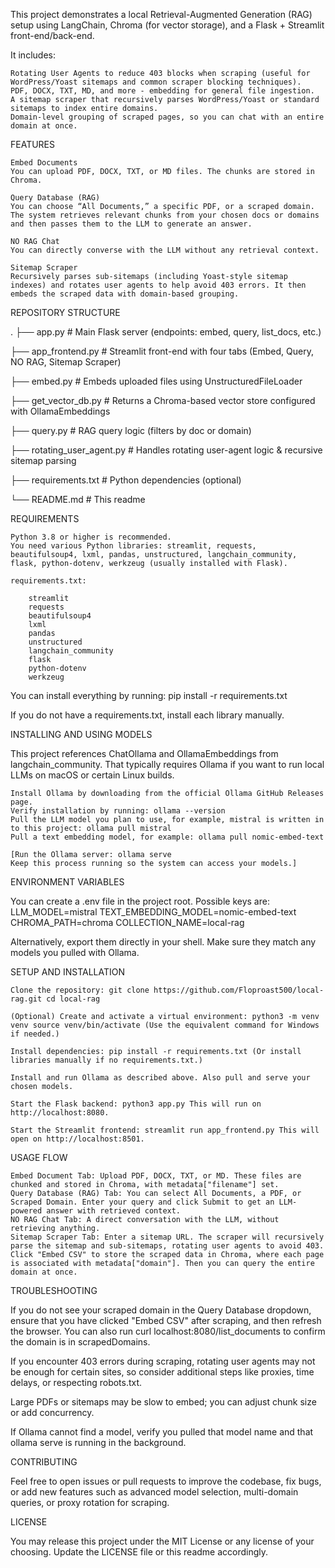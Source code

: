 This project demonstrates a local Retrieval-Augmented Generation (RAG) setup using LangChain, Chroma (for vector storage), and a Flask + Streamlit front-end/back-end.

It includes:

    Rotating User Agents to reduce 403 blocks when scraping (useful for WordPress/Yoast sitemaps and common scraper blocking techniques).
    PDF, DOCX, TXT, MD, and more - embedding for general file ingestion.
    A sitemap scraper that recursively parses WordPress/Yoast or standard sitemaps to index entire domains.
    Domain-level grouping of scraped pages, so you can chat with an entire domain at once.

FEATURES

    Embed Documents
    You can upload PDF, DOCX, TXT, or MD files. The chunks are stored in Chroma.

    Query Database (RAG)
    You can choose “All Documents,” a specific PDF, or a scraped domain. The system retrieves relevant chunks from your chosen docs or domains and then passes them to the LLM to generate an answer.

    NO RAG Chat
    You can directly converse with the LLM without any retrieval context.

    Sitemap Scraper
    Recursively parses sub-sitemaps (including Yoast-style sitemap indexes) and rotates user agents to help avoid 403 errors. It then embeds the scraped data with domain-based grouping.

REPOSITORY STRUCTURE

.
├── app.py                  # Main Flask server (endpoints: embed, query, list_docs, etc.)

├── app_frontend.py         # Streamlit front-end with four tabs (Embed, Query, NO RAG, Sitemap Scraper)

├── embed.py                # Embeds uploaded files using UnstructuredFileLoader

├── get_vector_db.py        # Returns a Chroma-based vector store configured with OllamaEmbeddings

├── query.py                # RAG query logic (filters by doc or domain)

├── rotating_user_agent.py  # Handles rotating user-agent logic & recursive sitemap parsing

├── requirements.txt        # Python dependencies (optional)

└── README.md               # This readme

REQUIREMENTS

    Python 3.8 or higher is recommended.
    You need various Python libraries: streamlit, requests, beautifulsoup4, lxml, pandas, unstructured, langchain_community, flask, python-dotenv, werkzeug (usually installed with Flask).
    
    requirements.txt:

        streamlit
        requests
        beautifulsoup4
        lxml
        pandas
        unstructured
        langchain_community
        flask
        python-dotenv
        werkzeug

You can install everything by running: pip install -r requirements.txt

If you do not have a requirements.txt, install each library manually.

INSTALLING AND USING MODELS

This project references ChatOllama and OllamaEmbeddings from langchain_community. That typically requires Ollama if you want to run local LLMs on macOS or certain Linux builds.

    Install Ollama by downloading from the official Ollama GitHub Releases page.
    Verify installation by running: ollama --version
    Pull the LLM model you plan to use, for example, mistral is written in to this project: ollama pull mistral
    Pull a text embedding model, for example: ollama pull nomic-embed-text
    
    [Run the Ollama server: ollama serve 
    Keep this process running so the system can access your models.]

ENVIRONMENT VARIABLES

You can create a .env file in the project root. Possible keys are: 
LLM_MODEL=mistral
TEXT_EMBEDDING_MODEL=nomic-embed-text
CHROMA_PATH=chroma
COLLECTION_NAME=local-rag

Alternatively, export them directly in your shell. Make sure they match any models you pulled with Ollama.

SETUP AND INSTALLATION

    Clone the repository: git clone https://github.com/Floproast500/local-rag.git cd local-rag

    (Optional) Create and activate a virtual environment: python3 -m venv venv source venv/bin/activate (Use the equivalent command for Windows if needed.)

    Install dependencies: pip install -r requirements.txt (Or install libraries manually if no requirements.txt.)

    Install and run Ollama as described above. Also pull and serve your chosen models.

    Start the Flask backend: python3 app.py This will run on http://localhost:8080.

    Start the Streamlit frontend: streamlit run app_frontend.py This will open on http://localhost:8501.

USAGE FLOW

    Embed Document Tab: Upload PDF, DOCX, TXT, or MD. These files are chunked and stored in Chroma, with metadata["filename"] set.
    Query Database (RAG) Tab: You can select All Documents, a PDF, or Scraped Domain. Enter your query and click Submit to get an LLM-powered answer with retrieved context.
    NO RAG Chat Tab: A direct conversation with the LLM, without retrieving anything.
    Sitemap Scraper Tab: Enter a sitemap URL. The scraper will recursively parse the sitemap and sub-sitemaps, rotating user agents to avoid 403. Click "Embed CSV" to store the scraped data in Chroma, where each page is associated with metadata["domain"]. Then you can query the entire domain at once.

TROUBLESHOOTING

If you do not see your scraped domain in the Query Database dropdown, ensure that you have clicked "Embed CSV" after scraping, and then refresh the browser. You can also run curl localhost:8080/list_documents to confirm the domain is in scrapedDomains.

If you encounter 403 errors during scraping, rotating user agents may not be enough for certain sites, so consider additional steps like proxies, time delays, or respecting robots.txt.

Large PDFs or sitemaps may be slow to embed; you can adjust chunk size or add concurrency.

If Ollama cannot find a model, verify you pulled that model name and that ollama serve is running in the background.

CONTRIBUTING

Feel free to open issues or pull requests to improve the codebase, fix bugs, or add new features such as advanced model selection, multi-domain queries, or proxy rotation for scraping.

LICENSE

You may release this project under the MIT License or any license of your choosing. Update the LICENSE file or this readme accordingly.

